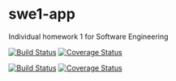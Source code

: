 # swe1-app
Individual homework 1 for Software Engineering

[![Build Status](https://app.travis-ci.com/SoyMark/swe1-app.svg?branch=main)](https://app.travis-ci.com/SoyMark/swe1-app)
[![Coverage Status](https://coveralls.io/repos/github/FranckyXue/swe1-app/badge.svg?branch=main)](https://coveralls.io/github/FranckyXue/swe1-app?branch=main)

[![Build Status](https://app.travis-ci.com/SoyMark/swe1-app.svg?branch=test)](https://app.travis-ci.com/SoyMark/swe1-app)
[![Coverage Status](https://coveralls.io/repos/github/FranckyXue/swe1-app/badge.svg?branch=test)](https://coveralls.io/github/FranckyXue/swe1-app?branch=test)
